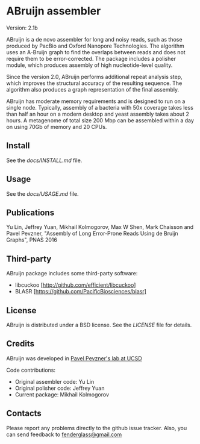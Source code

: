ABruijn assembler
==================

Version: 2.1b

ABruijn is a de novo assembler for long and noisy reads, such as
those produced by PacBio and Oxford Nanopore Technologies.
The algorithm uses an A-Bruijn graph to find the overlaps between reads
and does not require them to be error-corrected. The package includes a 
polisher module, which produces assembly of high nucleotide-level quality.

Since the version 2.0, ABruijn performs additional repeat analysis
step, which improves the structural accuracy of the resulting sequence. 
The algorithm also produces a graph representation of the final assembly.

ABruijn has moderate memory requirements and is designed to run on a single node.
Typically, assembly of a bacteria with 50x coverage takes less than half an hour 
on a modern desktop and yeast assembly takes about 2 hours. A metagenome of total size 200 Mbp
can be assembled within a day on using 70Gb of memory and 20 CPUs.

Install
-------
See the *docs/INSTALL.md* file.


Usage
-----
See the *docs/USAGE.md* file.


Publications
------------
Yu Lin, Jeffrey Yuan, Mikhail Kolmogorov, Max W Shen, Mark Chaisson and Pavel Pevzner, 
"Assembly of Long Error-Prone Reads Using de Bruijn Graphs", PNAS 2016


Third-party
-----------
ABruijn package includes some third-party software:

* libcuckoo [http://github.com/efficient/libcuckoo]
* BLASR [https://github.com/PacificBiosciences/blasr]


License
-------
ABruijn is distributed under a BSD license. See the *LICENSE* file for details.


Credits
-------

ABruijn was developed in [Pavel Pevzner's lab at UCSD](http://cseweb.ucsd.edu/~ppevzner/)

Code contributions:

* Original assembler code: Yu Lin
* Original polisher code: Jeffrey Yuan
* Current package: Mikhail Kolmogorov


Contacts
--------
Please report any problems directly to the github issue tracker.
Also, you can send feedback to fenderglass@gmail.com
